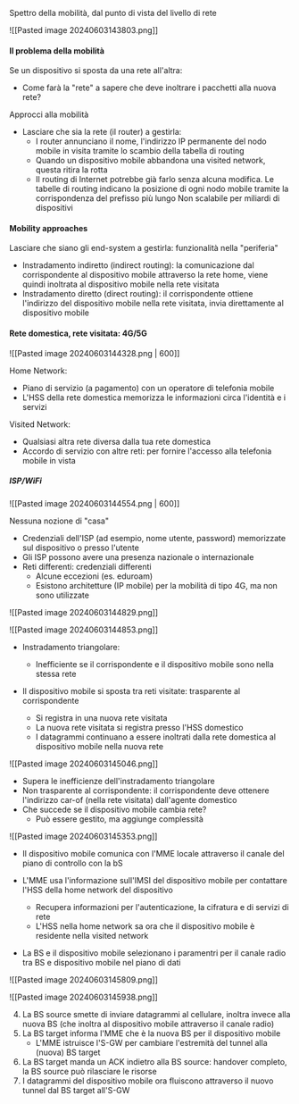 Spettro della mobilità, dal punto di vista del livello di rete

![[Pasted image 20240603143803.png]]

#### Il problema della mobilità
Se un dispositivo si sposta da una rete all'altra:
- Come farà la "rete" a sapere che deve inoltrare i pacchetti alla nuova rete?

Approcci alla mobilità
- Lasciare che sia la rete (il router) a gestirla:
	- I router annunciano il nome, l'indirizzo IP permanente del nodo mobile in visita tramite lo scambio della tabella di routing
	- Quando un dispositivo mobile abbandona una visited network, questa ritira la rotta
	- Il routing di Internet potrebbe già farlo senza alcuna modifica. Le tabelle di routing indicano la posizione di ogni nodo mobile tramite la corrispondenza del prefisso più lungo
Non scalabile per miliardi di dispositivi

#### Mobility approaches
Lasciare che siano gli end-system a gestirla: funzionalità nella "periferia"
- Instradamento indiretto (indirect routing): la comunicazione dal corrispondente al dispositivo mobile attraverso la rete home, viene quindi inoltrata al dispositivo mobile nella rete visitata
- Instradamento diretto (direct routing): il corrispondente ottiene l'indirizzo del dispositivo mobile nella rete visitata, invia direttamente al dispositivo mobile


#### Rete domestica, rete visitata: 4G/5G

![[Pasted image 20240603144328.png | 600]]

Home Network:
- Piano di servizio (a pagamento) con un operatore di telefonia mobile
- L'HSS della rete domestica memorizza le informazioni circa l'identità e i servizi

Visited Network:
- Qualsiasi altra rete diversa dalla tua rete domestica
- Accordo di servizio con altre reti: per fornire l'accesso alla telefonia mobile in vista

##### ISP/WiFi

![[Pasted image 20240603144554.png | 600]]

Nessuna nozione di "casa"
- Credenziali dell'ISP (ad esempio, nome utente, password) memorizzate sul dispositivo o presso l'utente
- Gli ISP possono avere una presenza nazionale o internazionale
- Reti differenti: credenziali differenti
	- Alcune eccezioni (es. eduroam)
	- Esistono architetture (IP mobile) per la mobilità di tipo 4G, ma non sono utilizzate

![[Pasted image 20240603144829.png]]

![[Pasted image 20240603144853.png]]

- Instradamento triangolare:
	- Inefficiente se il corrispondente e il dispositivo mobile sono nella stessa rete

- Il dispositivo mobile si sposta tra reti visitate: trasparente al corrispondente
	- Si registra in una nuova rete visitata
	- La nuova rete visitata si registra presso l'HSS domestico
	- I datagrammi continuano a essere inoltrati dalla rete domestica al dispositivo mobile nella nuova rete

![[Pasted image 20240603145046.png]]

- Supera le inefficienze dell'instradamento triangolare
- Non trasparente al corrispondente: il corrispondente deve ottenere l'indirizzo car-of (nella rete visitata) dall'agente domestico
- Che succede se il dispositivo mobile cambia rete?
	- Può essere gestito, ma aggiunge complessità


![[Pasted image 20240603145353.png]]

- Il dispositivo mobile comunica con l'MME locale attraverso il canale del piano di controllo con la bS
- L'MME usa l'informazione sull'IMSI del dispositivo mobile per contattare l'HSS della home network del dispositivo
	- Recupera informazioni per l'autenticazione, la cifratura e di servizi di rete
	- L'HSS nella home network sa ora che il dispositivo mobile è residente nella visited network

- La BS e il dispositivo mobile selezionano i paramentri per il canale radio tra BS e dispositivo mobile nel piano di dati

![[Pasted image 20240603145809.png]]

![[Pasted image 20240603145938.png]]

4) La BS source smette di inviare datagrammi al cellulare, inoltra invece alla nuova BS (che inoltra al dispositivo mobile attraverso il canale radio)
5) La BS target informa l'MME che è la nuova BS per il dispositivo mobile
	- L'MME istruisce l'S-GW per cambiare l'estremità del tunnel alla (nuova) BS target
6) La BS target manda un ACK indietro alla BS source: handover completo, la BS source può rilasciare le risorse
7) I datagrammi del dispositivo mobile ora fluiscono attraverso il nuovo tunnel dal BS target all'S-GW

